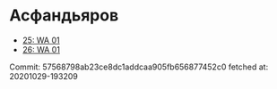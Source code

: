 # Асфандьяров
- [25: WA 01](25.md)
- [26: WA 01](26.md)

Commit: 57568798ab23ce8dc1addcaa905fb656877452c0
 fetched at: 20201029-193209
